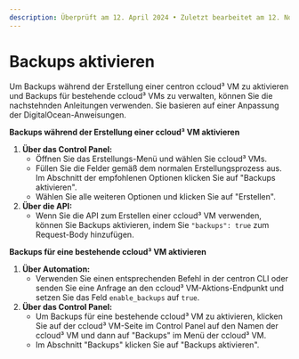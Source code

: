 ```yaml
---
description: Überprüft am 12. April 2024 • Zuletzt bearbeitet am 12. November 2024
---
```


# Backups aktivieren

Um Backups während der Erstellung einer centron ccloud³ VM zu aktivieren und Backups für bestehende ccloud³ VMs zu verwalten, können Sie die nachstehnden Anleitungen verwenden. Sie basieren auf einer Anpassung der DigitalOcean-Anweisungen.

**Backups während der Erstellung einer ccloud³ VM aktivieren**

1. **Über das Control Panel:**
   * Öffnen Sie das Erstellungs-Menü und wählen Sie ccloud³ VMs.
   * Füllen Sie die Felder gemäß dem normalen Erstellungsprozess aus. Im Abschnitt der empfohlenen Optionen klicken Sie auf "Backups aktivieren".
   * Wählen Sie alle weiteren Optionen und klicken Sie auf "Erstellen".
2. **Über die API:**
   * Wenn Sie die API zum Erstellen einer ccloud³ VM verwenden, können Sie Backups aktivieren, indem Sie `"backups": true` zum Request-Body hinzufügen.

**Backups für eine bestehende ccloud³ VM aktivieren**

1. **Über Automation:**
   * Verwenden Sie einen entsprechenden Befehl in der centron CLI oder senden Sie eine Anfrage an den ccloud³ VM-Aktions-Endpunkt und setzen Sie das Feld `enable_backups` auf `true`.
2. **Über das Control Panel:**
   * Um Backups für eine bestehende ccloud³ VM zu aktivieren, klicken Sie auf der ccloud³ VM-Seite im Control Panel auf den Namen der ccloud³ VM und dann auf "Backups" im Menü der ccloud³ VM.
   * Im Abschnitt "Backups" klicken Sie auf "Backups aktivieren".
